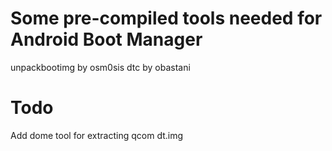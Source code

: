 # Some pre-compiled tools needed for Android Boot Manager

unpackbootimg by osm0sis
dtc by obastani

# Todo
Add dome tool for extracting qcom dt.img
